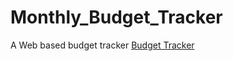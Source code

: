 # Monthly_Budget_Tracker
A Web based budget tracker
<a href = "https://nparikh13iit.github.io/Monthly_Budget_Tracker/"> Budget Tracker </a>

